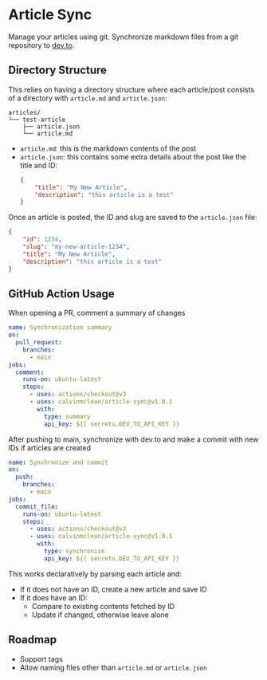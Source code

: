 # Article Sync

Manage your articles using git. Synchronize markdown files from a git repository to [dev.to](https://dev.to).

## Directory Structure
This relies on having a directory structure where each article/post consists of a directory with `article.md` and `article.json`:
```
articles/
└── test-article
    ├── article.json
    └── article.md
```

- `article.md`: this is the markdown contents of the post
- `article.json`: this contains some extra details about the post like the title and ID:
    ```json
    {
        "title": "My New Article",
        "description": "this article is a test"
    }
    ```

Once an article is posted, the ID and slug are saved to the `article.json` file:
```json
{
    "id": 1234,
    "slug": "my-new-article-1234",
    "title": "My New Article",
    "description": "this article is a test"
}
```

## GitHub Action Usage

When opening a PR, comment a summary of changes
```yaml
name: Synchronization summary
on:
  pull_request:
    branches:
      - main
jobs:
  comment:
    runs-on: ubuntu-latest
    steps:
      - uses: actions/checkout@v3
      - uses: calvinmclean/article-sync@v1.0.1
        with:
          type: summary
          api_key: ${{ secrets.DEV_TO_API_KEY }}
```

After pushing to main, synchronize with dev.to and make a commit with new IDs if articles are created
```yaml
name: Synchronize and commit
on:
  push:
    branches:
      - main
jobs:
  commit_file:
    runs-on: ubuntu-latest
    steps:
      - uses: actions/checkout@v3
      - uses: calvinmclean/article-sync@v1.0.1
        with:
          type: synchronize
          api_key: ${{ secrets.DEV_TO_API_KEY }}
```

This works declaratively by parsing each article and:
- If it does not have an ID, create a new article and save ID
- If it does have an ID:
    - Compare to existing contents fetched by ID
    - Update if changed, otherwise leave alone

## Roadmap
- Support tags
- Allow naming files other than `article.md` or `article.json`

